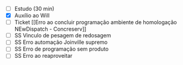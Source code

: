 
- [ ] Estudo (30 min)
- [x] Auxílio ao Will
- [ ] Ticket [[Erro ao concluir programação ambiente de homologação NEwDispatch - Concreserv]]
- [ ] SS Vinculo de pesagem de redosagem
- [ ] SS Erro automação Joinville supremo
- [ ] SS Erro de programação sem produto
- [ ] SS Erro ao reaproveitar